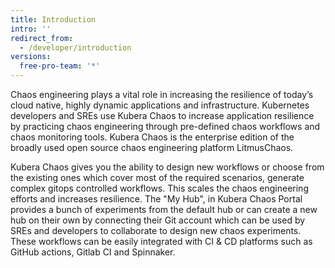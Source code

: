 ```yaml
---
title: Introduction
intro: ''
redirect_from:
  - /developer/introduction
versions:
  free-pro-team: '*'
---
```




Chaos engineering plays a vital role in increasing the resilience of today’s  cloud native, highly dynamic applications and infrastructure. 
Kubernetes developers and SREs use Kubera Chaos to increase application resilience by practicing chaos engineering through pre-defined chaos workflows and chaos monitoring tools. 
Kubera Chaos is the enterprise edition of the broadly used open source chaos engineering platform LitmusChaos.

Kubera Chaos gives you the ability to design new workflows or choose from the existing ones which cover most of the required scenarios, generate complex gitops controlled workflows.   This scales the chaos engineering efforts and increases resilience. 
The "My Hub", in Kubera Chaos Portal provides a bunch of experiments from the default hub or can create a new hub on their own by connecting their Git account which can be used by SREs and developers to collaborate to design new chaos experiments. These workflows can be easily integrated with CI & CD platforms such as GitHub actions, Gitlab CI and Spinnaker.

